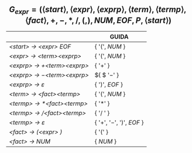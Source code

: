 $$
    G_{expr} = ({⟨start⟩, ⟨expr ⟩, ⟨exprp⟩, ⟨term⟩, ⟨termp⟩, ⟨fact⟩}, {+, -, *, /, (, ), NUM, EOF}, P, ⟨start⟩)
$$
---

| | GUIDA |
|---|---|
|*\<start> $\rightarrow$ \<expr> EOF*|$\{$ '(', *NUM* $\}$|
|*\<expr> $\rightarrow$ \<term>\<exprp>*|$\{$ '(', *NUM* $\}$|
|*\<exprp> $\rightarrow$ $+$\<term>\<exprp>*|$\{$ '$+$' $\}$|
|*\<exprp> $\rightarrow$ $-$\<term>\<exprp>*|$\{ $ '$-$' $\}$|
|*\<exprp> $\rightarrow$ $\varepsilon$*|$\{$ ')', *EOF* $\}$|
|*\<term> $\rightarrow$ \<fact>\<termp>*|$\{$ '(', *NUM* $\}$|
|*\<termp> $\rightarrow$ $*$\<fact>\<termp>*|$\{$ '$*$' $\}$|
|*\<termp> $\rightarrow$ $/$\<fact>\<termp>*|$\{$ '/ ' $\}$|
|*\<termp> $\rightarrow$ $\varepsilon$*|$\{$ '$+$', '$-$', ')', *EOF* $\}$|
|*\<fact> $\rightarrow$ $($\<expr> $)$*|$\{$ '(' $\}$|
|*\<fact> $\rightarrow$ NUM*|$\{$ *NUM* $\}$|

